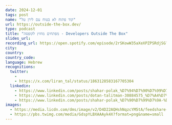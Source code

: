 ```yaml
---
date: 2024-12-01
tags: post
name: "קוד פתוח לא בטוח עם לירן טל"
url: https://outside-the-box.dev/
type: podcast
title: "מפתחים מחוץ לקופסה - Developers Outside The Box"
slides_url:
recording_url: https://open.spotify.com/episode/2rSKowW35aXeXPZPSRdjSG?context=spotify:show:164c1SI1ramIoG3mEsbR0Y&nd=1&dlsi=5f8deaaec39e4d99
city: 
country: 
country_code:
language: Hebrew
recognitions:
  twitter:
    - 
    - https://x.com/liran_tal/status/1863128583167705304
  linkedin:
    - https://www.linkedin.com/posts/shahar-polak_%D7%94%D7%90%D7%99%D7%A9-%D7%95%D7%94%D7%9B%D7%95%D7%91%D7%A2-%D7%96%D7%9B%D7%99%D7%A0%D7%95-%D7%9C%D7%90%D7%A8%D7%97-%D7%90%D7%AA-%D7%90%D7%97%D7%AA-%D7%94%D7%90%D7%95%D7%A9%D7%99%D7%95%D7%AA-%D7%94%D7%99%D7%95%D7%AA%D7%A8-activity-7263080737447235585-5Vfy?utm_source=share&utm_medium=member_desktop
    - https://www.linkedin.com/posts/dotan-talitman-30884575_%D7%A4%D7%A8%D7%A7-91-%D7%A7%D7%95%D7%93-%D7%A4%D7%AA%D7%95%D7%97-%D7%9C%D7%90-%D7%91%D7%98%D7%95%D7%97-%D7%A2%D7%9D-%D7%9C%D7%99%D7%A8%D7%9F-%D7%98%D7%9C-activity-7268863901511925760-wEpD?utm_source=share&utm_medium=member_desktop
    - https://www.linkedin.com/posts/shahar-polak_%D7%90%D7%99%D7%9A-%D7%A7%D7%95%D7%93-%D7%A4%D7%AA%D7%95%D7%97-%D7%94%D7%9B%D7%9C%D7%99-%D7%A9%D7%9B%D7%95%D7%9C%D7%A0%D7%95-%D7%A1%D7%95%D7%9E%D7%9B%D7%99%D7%9D-%D7%A2%D7%9C%D7%99%D7%95-%D7%91%D7%A2%D7%99%D7%A0%D7%99%D7%99%D7%9D-activity-7268666256432484352-TDau?utm_source=share&utm_medium=member_desktop
images:
  - https://media.licdn.com/dms/image/v2/D4D22AQHshNqzcYM5tA/feedshare-shrink_2048_1536/feedshare-shrink_2048_1536/0/1731653387428?e=1734566400&v=beta&t=doq2fNCKFo_DpkGViZ7MOCvu8If4JgKf80z_xNw-SC4
  - https://pbs.twimg.com/media/GdspYLBXAAAyk4X?format=png&name=small
---
```

